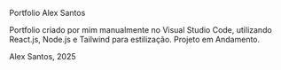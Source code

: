 Portfolio Alex Santos

Portfolio criado por mim manualmente no Visual Studio Code, utilizando React.js, Node.js e Tailwind para estilização.
Projeto em Andamento.

Alex Santos, 2025
